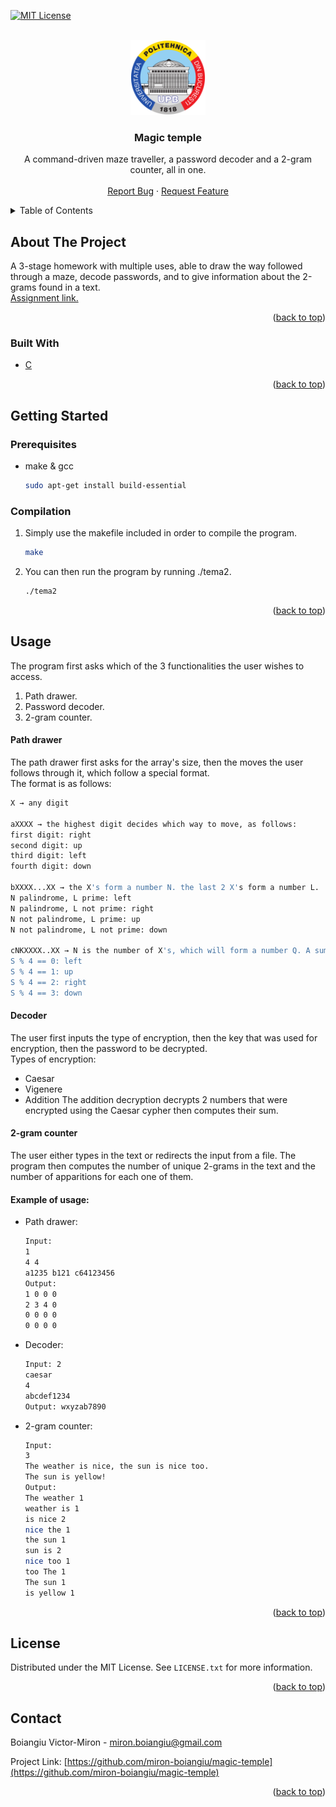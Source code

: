 <div id="top"></div>

[![MIT License][license-shield]][license-url]



<!-- PROJECT LOGO -->
<br />
<div align="center">
  <a href="https://github.com/miron-boiangiu/magic-temple">
    <img src="images/logo.png" alt="Logo" width="120" height="120">
  </a>

<h3 align="center">Magic temple</h3>

  <p align="center">
    A command-driven maze traveller, a password decoder and a 2-gram counter, all in one.
    <br />
    <br />
    <a href="https://github.com/miron-boiangiu/magic-temple/issues">Report Bug</a>
    ·
    <a href="https://github.com/miron-boiangiu/magic-temple/issues">Request Feature</a>
  </p>
</div>



<!-- TABLE OF CONTENTS -->
<details>
  <summary>Table of Contents</summary>
  <ol>
    <li>
      <a href="#about-the-project">About The Project</a>
      <ul>
        <li><a href="#built-with">Built With</a></li>
      </ul>
    </li>
    <li>
      <a href="#getting-started">Getting Started</a>
      <ul>
        <li><a href="#prerequisites">Prerequisites</a></li>
      </ul>
    </li>
    <li><a href="#usage">Usage</a></li>
    <li><a href="#license">License</a></li>
    <li><a href="#contact">Contact</a></li>
  </ol>
</details>



<!-- ABOUT THE PROJECT -->
## About The Project

A 3-stage homework with multiple uses, able to draw the way followed through a maze, decode passwords, and to give information about the 2-grams found in a text.
<br>
<a href="https://ocw.cs.pub.ro/courses/programare/teme_2021/tema2_2021_cbd">Assignment link.</a>

<p align="right">(<a href="#top">back to top</a>)</p>



### Built With

* [C](http://www.open-std.org/jtc1/sc22/wg14/)

<p align="right">(<a href="#top">back to top</a>)</p>



<!-- GETTING STARTED -->
## Getting Started



### Prerequisites

* make & gcc
  ```sh
  sudo apt-get install build-essential
  ```

### Compilation

1. Simply use the makefile included in order to compile the program.
   ```sh
   make
   ```
2. You can then run the program by running ./tema2.
   ```sh
   ./tema2
   ```

<p align="right">(<a href="#top">back to top</a>)</p>



<!-- USAGE EXAMPLES -->
## Usage
The program first asks which of the 3 functionalities the user wishes to access.  
  
1. Path drawer.  
2. Password decoder.  
3. 2-gram counter.  
  
#### Path drawer

The path drawer first asks for the array's size, then the moves the user follows through it, which follow a special format.  
The format is as follows:  
```sh
X → any digit  

aXXXX → the highest digit decides which way to move, as follows:  
first digit: right  
second digit: up  
third digit: left  
fourth digit: down  
  
bXXXX...XX → the X's form a number N. the last 2 X's form a number L.  
N palindrome, L prime: left  
N palindrome, L not prime: right  
N not palindrome, L prime: up  
N not palindrome, L not prime: down  

cNKXXXX..XX → N is the number of X's, which will form a number Q. A sum S will be computed by starting from the first digit of Q and summing the first K digits of Q, jumping over K digits each time.
S % 4 == 0: left
S % 4 == 1: up
S % 4 == 2: right
S % 4 == 3: down
```
  
#### Decoder

The user first inputs the type of encryption, then the key that was used for encryption, then the password to be decrypted.  
Types of encryption:  
- Caesar  
- Vigenere 
- Addition 
The addition decryption decrypts 2 numbers that were encrypted using the Caesar cypher then computes their sum. 

#### 2-gram counter

The user either types in the text or redirects the input from a file. The program then computes the number of unique 2-grams in the text and the number of apparitions for each one of them.  


#### Example of usage:

* []() Path drawer:  
	```sh
	Input:
	1
	4 4
	a1235 b121 c64123456
	Output:
	1 0 0 0
	2 3 4 0
	0 0 0 0
	0 0 0 0
	```
* []() Decoder:     
	```sh
	Input: 2
	caesar
	4
	abcdef1234
	Output: wxyzab7890
	```
	
* []() 2-gram counter:    
	```sh
	Input:
	3
	The weather is nice, the sun is nice too.
	The sun is yellow!
	Output:
	The weather 1
	weather is 1
	is nice 2
	nice the 1
	the sun 1
	sun is 2
	nice too 1
	too The 1
	The sun 1
	is yellow 1
	```
<p align="right">(<a href="#top">back to top</a>)</p>



<!-- LICENSE -->
## License

Distributed under the MIT License. See `LICENSE.txt` for more information.

<p align="right">(<a href="#top">back to top</a>)</p>



<!-- CONTACT -->
## Contact

Boiangiu Victor-Miron - miron.boiangiu@gmail.com

Project Link: [https://github.com/miron-boiangiu/magic-temple](https://github.com/miron-boiangiu/magic-temple)

<p align="right">(<a href="#top">back to top</a>)</p>



<!-- MARKDOWN LINKS & IMAGES -->
<!-- https://www.markdownguide.org/basic-syntax/#reference-style-links -->
[contributors-shield]: https://img.shields.io/github/contributors/github_username/repo_name.svg?style=for-the-badge
[contributors-url]:https://github.com/miron-boiangiu/magic-temple/graphs/contributors
[forks-shield]: https://img.shields.io/github/forks/github_username/repo_name.svg?style=for-the-badge
[forks-url]:https://github.com/miron-boiangiu/magic-temple/network/members
[stars-shield]: https://img.shields.io/github/stars/github_username/repo_name.svg?style=for-the-badge
[stars-url]:https://github.com/miron-boiangiu/magic-temple/stargazers
[issues-shield]: https://img.shields.io/github/issues/github_username/repo_name.svg?style=for-the-badge
[issues-url]:https://github.com/miron-boiangiu/magic-temple/issues
[license-shield]: https://img.shields.io/github/license/miron-boiangiu/magic-temple.svg?style=for-the-badge
[license-url]:https://github.com/miron-boiangiu/magic-temple/blob/master/LICENSE
[linkedin-shield]: https://img.shields.io/badge/-LinkedIn-black.svg?style=for-the-badge&logo=linkedin&colorB=555
[linkedin-url]: https://linkedin.com/in/linkedin_username
[product-screenshot]: images/screenshot.png
